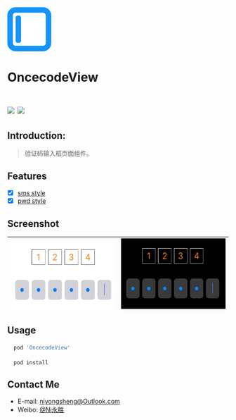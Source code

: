 
<img src="./logo.png" width="100">

OncecodeView
===
[![](https://img.shields.io/badge/platform-iOS-orange.svg)](https://developer.apple.com/ios/)
[![](https://img.shields.io/badge/license-MIT-blue.svg)](https://github.com/niyongsheng/OncecodeView/blob/master/LICENSE)
===

## Introduction:
> 验证码输入框页面组件。

## Features
- [x] [sms style]()
- [x] [pwd style]()

## Screenshot
<img src="./Images/20240402180125.jpg" width="260" height="160"> | <img src="./Images/20240402180350.jpg" width="260" height="160"> 
--- | --- 



## Usage
```ruby
  pod 'OncecodeView'

  pod install
```


## Contact Me
* E-mail: niyongsheng@Outlook.com
* Weibo: [@Ni永胜](https://weibo.com/u/7317805089)
